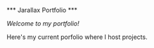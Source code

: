 *** Jarallax Portfolio ***

_Welcome to my portfolio!_

Here's my current porfolio where I host projects.
